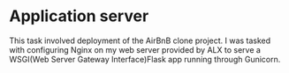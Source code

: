 # Application server
This task involved deployment of the AirBnB clone project. I was tasked with configuring Nginx on my web server provided by ALX to serve a WSGI(Web Server Gateway Interface)Flask app running through Gunicorn. 